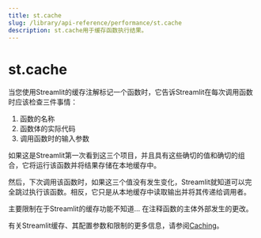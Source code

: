 ```yaml
---
title: st.cache
slug: /library/api-reference/performance/st.cache
description: st.cache用于缓存函数执行结果。
---
```


# st.cache

当您使用Streamlit的缓存注解标记一个函数时，它告诉Streamlit在每次调用函数时应该检查三件事情：

1. 函数的名称
2. 函数体的实际代码
3. 调用函数时的输入参数

如果这是Streamlit第一次看到这三个项目，并且具有这些确切的值和确切的组合，它将运行该函数并将结果存储在本地缓存中。

然后，下次调用该函数时，如果这三个值没有发生变化，Streamlit就知道可以完全跳过执行该函数。相反，它只是从本地缓存中读取输出并将其传递给调用者。

主要限制在于Streamlit的缓存功能不知道...
在注释函数的主体外部发生的更改。

有关Streamlit缓存、其配置参数和限制的更多信息，请参阅[Caching](/library/advanced-features/caching)。

<Autofunction function="streamlit.cache" deprecated={true} deprecatedText="<code>st.cache</code>在1.18.0版本中已被弃用。请使用<a href='/library/api-reference/performance/st.cache_data'><code>st.cache_data</code></a>或<a href='/library/api-reference/performance/st.cache_resource'><code>st.cache_resource</code></a>替代。在<a href='/library/advanced-features/caching'>Caching</a>中了解更多信息。"/>
